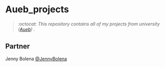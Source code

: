 # Aueb_projects
> ###### :octocat: This repository contains all of my projects from university ([Aueb](https://www.aueb.gr/)) .

## Partner
Jenny Bolena [@JennyBolena](https://github.com/jennybolena)
